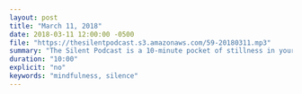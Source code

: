 ```yaml
---
layout: post
title: "March 11, 2018"
date: 2018-03-11 12:00:00 -0500
file: "https://thesilentpodcast.s3.amazonaws.com/59-20180311.mp3"
summary: "The Silent Podcast is a 10-minute pocket of stillness in your day. Listen to it at a set time every day, in the middle of a busy commute, or when you simply need a break from all of the hustle and bustle of distraction around you."
duration: "10:00"
explicit: "no"
keywords: "mindfulness, silence"
---
```

